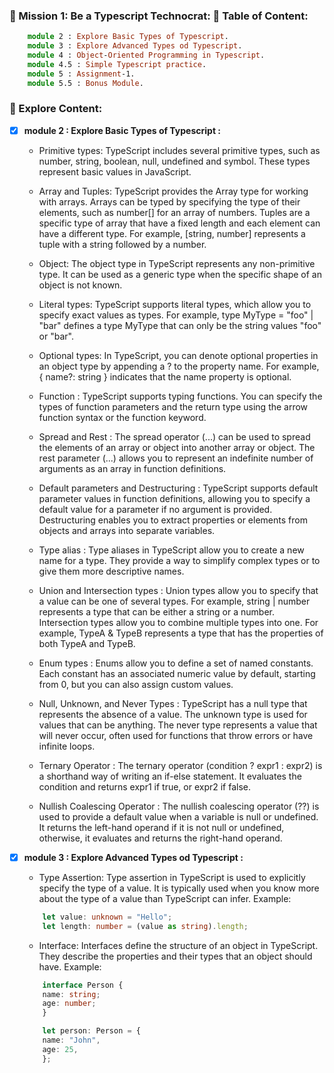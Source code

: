 ### 🎯 Mission 1: Be a Typescript Technocrat: 📗 Table of Content:

```ts
    module 2 : Explore Basic Types of Typescript.
    module 3 : Explore Advanced Types od Typescript.
    module 4 : Object-Oriented Programming in Typescript.
    module 4.5 : Simple Typescript practice.
    module 5 : Assignment-1.
    module 5.5 : Bonus Module.
```
### 📗 Explore Content:
- [x] **module 2 : Explore Basic Types of Typescript :**

    * Primitive types: TypeScript includes several primitive types, such as number, string, boolean, null, undefined and symbol. These types represent basic values in JavaScript.

    * Array and Tuples: TypeScript provides the Array type for working with arrays. Arrays can be typed by specifying the type of their elements, such as number[] for an array of numbers. Tuples are a specific type of array that have a fixed length and each element can have a different type. For example, [string, number] represents a tuple with a string followed by a number.

    * Object: The object type in TypeScript represents any non-primitive type. It can be used as a generic type when the specific shape of an object is not known.

    * Literal types: TypeScript supports literal types, which allow you to specify exact values as types. For example, type MyType = "foo" | "bar" defines a type MyType that can only be the string values "foo" or "bar".

    * Optional types: In TypeScript, you can denote optional properties in an object type by appending a ? to the property name. For example, { name?: string } indicates that the name property is optional.

    * Function : TypeScript supports typing functions. You can specify the types of function parameters and the return type using the arrow function syntax or the function keyword.

    * Spread and Rest : The spread operator (...) can be used to spread the elements of an array or object into another array or object. The rest parameter (...) allows you to represent an indefinite number of arguments as an array in function definitions.

    * Default parameters and Destructuring : TypeScript supports default parameter values in function definitions, allowing you to specify a default value for a parameter if no argument is provided. Destructuring enables you to extract properties or elements from objects and arrays into separate variables.

    * Type alias : Type aliases in TypeScript allow you to create a new name for a type. They provide a way to simplify complex types or to give them more descriptive names.

    * Union and Intersection types : Union types allow you to specify that a value can be one of several types. For example, string | number represents a type that can be either a string or a number. Intersection types allow you to combine multiple types into one. For example, TypeA & TypeB represents a type that has the properties of both TypeA and TypeB.

    * Enum types :  Enums allow you to define a set of named constants. Each constant has an associated numeric value by default, starting from 0, but you can also assign custom values.

    * Null, Unknown, and Never Types : TypeScript has a null type that represents the absence of a value. The unknown type is used for values that can be anything. The never type represents a value that will never occur, often used for functions that throw errors or have infinite loops.

    * Ternary Operator : The ternary operator (condition ? expr1 : expr2) is a shorthand way of writing an if-else statement. It evaluates the condition and returns expr1 if true, or expr2 if false.

    * Nullish Coalescing Operator : The nullish coalescing operator (??) is used to provide a default value when a variable is null or undefined. It returns the left-hand operand if it is not null or undefined, otherwise, it evaluates and returns the right-hand operand.





- [x] **module 3 : Explore Advanced Types od Typescript :**

    * Type Assertion: Type assertion in TypeScript is used to explicitly specify the type of a value. It is typically used when you know more about the type of a value than TypeScript can infer. Example:
    ```ts
        let value: unknown = "Hello";
        let length: number = (value as string).length;
    ```

    * Interface: Interfaces define the structure of an object in TypeScript. They describe the properties and their types that an object should have. Example:
    ```ts
        interface Person {
        name: string;
        age: number;
        }

        let person: Person = {
        name: "John",
        age: 25,
        };
    ```